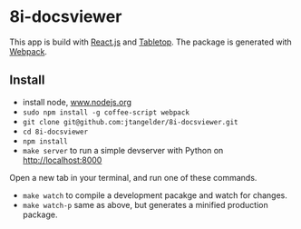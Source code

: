 8i-docsviewer
=============

This app is build with [React.js](http://facebook.github.io/react/) and [Tabletop](https://github.com/jsoma/tabletop). The package is generated with [Webpack](http://webpack.github.io/). 

## Install
- install node, www.nodejs.org
- `sudo npm install -g coffee-script webpack`
- `git clone git@github.com:jtangelder/8i-docsviewer.git`
- `cd 8i-docsviewer`
- `npm install`
- `make server` to run a simple devserver with Python on [http://localhost:8000](http://localhost:8000)

Open a new tab in your terminal, and run one of these commands.
- `make watch` to compile a development pacakge and watch for changes.
- `make watch-p` same as above, but generates a minified production package.
